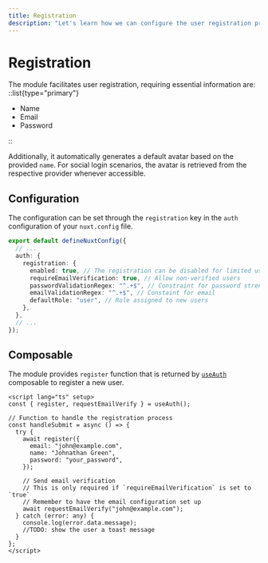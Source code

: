```yaml
---
title: Registration
description: "Let's learn how we can configure the user registration process."
---
```


# Registration

The module facilitates user registration, requiring essential information are:
::list{type="primary"}

- Name
- Email
- Password

::

Additionally, it automatically generates a default avatar based on the provided `name`. For social login scenarios, the avatar is retrieved from the respective provider whenever accessible.

## Configuration

The configuration can be set through the `registration` key in the `auth` configuration of your `nuxt.config` file.

```ts [nuxt.config.ts]
export default defineNuxtConfig({
  // ...
  auth: {
    registration: {
      enabled: true, // The registration can be disabled for limited user base.
      requireEmailVerification: true, // Allow non-verified users
      passwordValidationRegex: "^.+$", // Constraint for password strength
      emailValidationRegex: "^.+$", // Constaint for email
      defaultRole: "user", // Role assigned to new users
    },
  },
  // ...
});
```

## Composable

The module provides `register` function that is returned by [`useAuth`](/composables#useauth) composable to register a new user.

```vue
<script lang="ts" setup>
const { register, requestEmailVerify } = useAuth();

// Function to handle the registration process
const handleSubmit = async () => {
  try {
    await register({
      email: "john@example.com",
      name: "Johnathan Green",
      password: "your_password",
    });

    // Send email verification
    // This is only required if `requireEmailVerification` is set to `true`
    // Remember to have the email configuration set up
    await requestEmailVerify("john@example.com");
  } catch (error: any) {
    console.log(error.data.message);
    //TODO: show the user a toast message
  }
};
</script>
```
